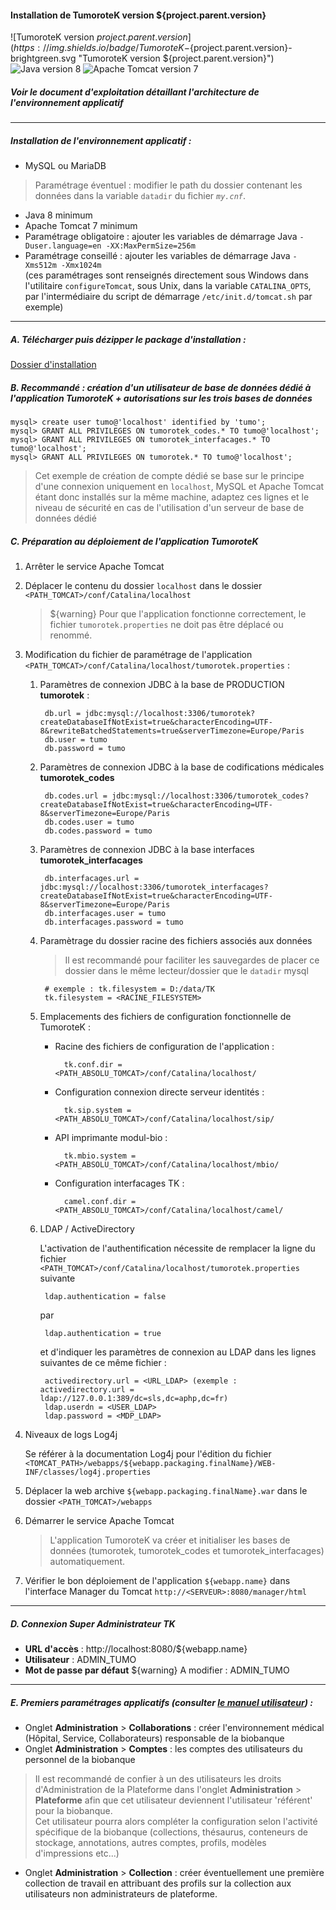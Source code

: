 #### Installation de TumoroteK version ${project.parent.version}
![TumoroteK version ${project.parent.version}](https://img.shields.io/badge/TumoroteK-${project.parent.version}-brightgreen.svg "TumoroteK version ${project.parent.version}")
![Java version 8](https://img.shields.io/badge/Java->=_8-blue.svg "Java version 8")
![Apache Tomcat version 7](https://img.shields.io/badge/Apache_Tomcat->=_7-yellow.svg "Apache Tomcat version 7")

##### Voir le document d'exploitation détaillant l'architecture de l'environnement applicatif

***

##### Installation de l'environnement applicatif :
- MySQL ou MariaDB  
> Paramétrage éventuel : modifier le path du dossier contenant les données dans la variable `datadir` du fichier *`my.cnf`*.

- Java 8 minimum
- Apache Tomcat 7 minimum
- Paramétrage obligatoire : ajouter les variables de démarrage Java `-Duser.language=en -XX:MaxPermSize=256m`  
- Paramétrage conseillé : ajouter les variables de démarrage Java `-Xms512m -Xmx1024m`  
(ces paramétrages sont renseignés directement sous Windows dans l'utilitaire `configureTomcat`, 
sous Unix, dans la variable `CATALINA_OPTS`, par l'intermédiaire du script de démarrage `/etc/init.d/tomcat.sh` par exemple)

***

##### A. Télécharger puis dézipper le package d'installation :
[Dossier d'installation](${project.url}/releases/download/v${project.parent.version}/${project.artifactId}-${project.parent.version}.zip)


##### B. Recommandé : création d'un utilisateur de base de données dédié à l'application TumoroteK + autorisations sur les trois bases de données
    
    mysql> create user tumo@'localhost' identified by 'tumo';
    mysql> GRANT ALL PRIVILEGES ON tumorotek_codes.* TO tumo@'localhost';
    mysql> GRANT ALL PRIVILEGES ON tumorotek_interfacages.* TO tumo@'localhost';
    mysql> GRANT ALL PRIVILEGES ON tumorotek.* TO tumo@'localhost';
    
> Cet exemple de création de compte dédié se base sur le principe d'une connexion uniquement en `localhost`, 
MySQL et Apache Tomcat étant donc installés sur la même machine, 
adaptez ces lignes et le niveau de sécurité en cas de l'utilisation d'un serveur de base de données dédié

##### C. Préparation au déploiement de l'application TumoroteK
1. Arrêter le service Apache Tomcat  
2. Déplacer le contenu du dossier `localhost` dans le dossier `<PATH_TOMCAT>/conf/Catalina/localhost`
    > ${warning} Pour que l'application fonctionne correctement, le fichier `tumorotek.properties` ne doit pas être déplacé ou renommé. 
3. Modification du fichier de paramétrage de l'application `<PATH_TOMCAT>/conf/Catalina/localhost/tumorotek.properties` :

    1. Paramètres de connexion JDBC à la base de PRODUCTION **tumorotek** :
    
            db.url = jdbc:mysql://localhost:3306/tumorotek?createDatabaseIfNotExist=true&characterEncoding=UTF-8&rewriteBatchedStatements=true&serverTimezone=Europe/Paris
            db.user = tumo
            db.password = tumo
    
    2. Paramètres de connexion JDBC à la base de codifications médicales **tumorotek_codes**
        
            db.codes.url = jdbc:mysql://localhost:3306/tumorotek_codes?createDatabaseIfNotExist=true&characterEncoding=UTF-8&serverTimezone=Europe/Paris
            db.codes.user = tumo
            db.codes.password = tumo
            
    3. Paramètres de connexion JDBC à la base interfaces **tumorotek_interfacages**
            
            db.interfacages.url = jdbc:mysql://localhost:3306/tumorotek_interfacages?createDatabaseIfNotExist=true&characterEncoding=UTF-8&serverTimezone=Europe/Paris
            db.interfacages.user = tumo
            db.interfacages.password = tumo
            
    4. Paramètrage du dossier racine des fichiers associés aux données  
        > Il est recommandé pour faciliter les sauvegardes de placer ce dossier dans le même 
        lecteur/dossier que le `datadir` mysql
    
            # exemple : tk.filesystem = D:/data/TK
            tk.filesystem = <RACINE_FILESYSTEM>
    
    5. Emplacements des fichiers de configuration fonctionnelle de TumoroteK :
    
        - Racine des fichiers de configuration de l'application : 
        
                tk.conf.dir = <PATH_ABSOLU_TOMCAT>/conf/Catalina/localhost/
        
        - Configuration connexion directe serveur identités : 
            
                tk.sip.system = <PATH_ABSOLU_TOMCAT>/conf/Catalina/localhost/sip/
        
        - API imprimante modul-bio :
            
                tk.mbio.system = <PATH_ABSOLU_TOMCAT>/conf/Catalina/localhost/mbio/
             
        - Configuration interfacages TK :  
        
                camel.conf.dir = <PATH_ABSOLU_TOMCAT>/conf/Catalina/localhost/camel/
    
    6. LDAP / ActiveDirectory
        
        L'activation de l'authentification nécessite de remplacer la ligne du fichier `<PATH_TOMCAT>/conf/Catalina/localhost/tumorotek.properties` suivante
        
            ldap.authentication = false
        
         par
        
            ldap.authentication = true
        
        et d'indiquer les paramètres de connexion au LDAP dans les lignes suivantes de ce même fichier :
            
            activedirectory.url = <URL_LDAP> (exemple : activedirectory.url = ldap://127.0.0.1:389/dc=sls,dc=aphp,dc=fr)
            ldap.userdn = <USER_LDAP>
            ldap.password = <MDP_LDAP>
        
4. Niveaux de logs Log4j
    
    Se référer à la documentation Log4j pour l'édition du fichier `<TOMCAT_PATH>/webapps/${webapp.packaging.finalName}/WEB-INF/classes/log4j.properties`

5. Déplacer la web archive `${webapp.packaging.finalName}.war` dans le dossier `<PATH_TOMCAT>/webapps`  
6. Démarrer le service Apache Tomcat
    > L'application TumoroteK va créer et initialiser les bases de données (tumorotek, tumorotek_codes et tumorotek_interfacages) automatiquement.
    
7. Vérifier le bon déploiement de l'application `${webapp.name}` dans l'interface Manager du Tomcat `http://<SERVEUR>:8080/manager/html`

***

##### D. Connexion Super Administrateur TK
- **URL d'accès** : http://localhost:8080/${webapp.name}  
- **Utilisateur** : ADMIN_TUMO  
- **Mot de passe par défaut** ${warning} A modifier : ADMIN_TUMO

***

##### E. Premiers paramétrages applicatifs (consulter [le manuel utilisateur](TumoroteK-Manuel.pdf)) :
- Onglet **Administration** > **Collaborations** : créer l'environnement médical (Hôpital, Service, Collaborateurs) responsable de la biobanque
- Onglet **Administration** > **Comptes** : les comptes des utilisateurs du personnel de la biobanque  
> Il est recommandé de confier à un des utilisateurs les droits d'Administration de la Plateforme dans l'onglet **Administration** > **Plateforme** afin que cet 
utilisateur deviennent l'utilisateur 'référent' pour la biobanque.  
Cet utilisateur pourra alors compléter la configuration selon l'activité spécifique de la biobanque 
(collections, thésaurus, conteneurs de stockage, annotations, autres comptes, profils, modèles d'impressions etc...) 

- Onglet **Administration** > **Collection** : créer éventuellement une première collection de travail en attribuant des profils sur la collection aux utilisateurs non administrateurs de plateforme.